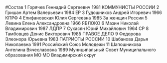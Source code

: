 #Состав
1 Горячев Геннадий Сергеевич 1981 КОММУНИСТЫ РОССИИ
2 Гришан Артем Валерьевич 1984 ЕР
3 Гудошников Андрей Игоревич 1966 КПРФ
4 Епифановская Юлия Сергеевна 1985 За женщин России
5 Левина Елена Александровна 1966 ЯБЛОКО
6 Мазин Николай Владимирович 1987 ЛДПР
7 Сукасян Юрий Михайлович 1964 СР
8 Тамбовцев Денис Викторович 1985 ПРАВОЕ ДЕЛО
9 Федорова Элеонора Юрьевна 1983 ПАТРИОТЫ РОССИИ
10 Шабанова Дарья Николаевна 1991 Российский Союз Молодежи
11 Шапошникова Ангелина Вячеславовна 1989 Муниципальный Совет Муниципального образования МО МО Владимирский округ

